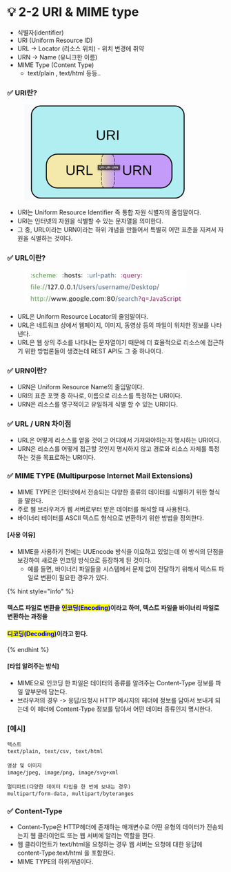 # 💡 2-2 URI & MIME type

* 식별자(identifier)
* URI (Uniform Resource ID)
* URL -> Locator (리소스 위치) - 위치 변경에 취약
* URN -> Name (유니크한 이름)
* MIME Type (Content Type)
  * text/plain , text/html 등등..

### ✅ URI란?

<figure><img src="../.gitbook/assets/image (3) (1).png" alt="" width="375"><figcaption></figcaption></figure>

* URI는 Uniform Resource Identifier 즉 통합 자원 식별자의 줄임말이다.
* URI는 인터넷의 자원을 식별할 수 있는 문자열을 의미한다.
* 그 중, URL이라는 URN이라는 하위 개념을 만들어서 특별히 어떤 표준을 지켜서 자원을 식별하는 것이다.



### ✅ URL이란?

<figure><img src="../.gitbook/assets/image (1) (1) (1).png" alt="" width="375"><figcaption></figcaption></figure>

* URL은 Uniform Resource Locator의 줄임말이다.
* URL은 네트워크 상에서 웹페이지, 이미지, 동영상 등의 파일이 위치한 정보를 나타낸다.
* URL은 웹 상의 주소를 나타내는 문자열이기 때문에 더 효율적으로 리소스에 접근하기 위한 방법론들이 생겼는데 REST API도 그 중 하나이다.

### ✅ URN이란?

* URN은 Uniform Resource Name의 줄임말이다.
* URI의 표준 포맷 중 하나로, 이름으로 리소스를 특정하는 URI이다.
* URN은 리소스를 영구적이고 유일하게 식별 할 수 있는 URI이다.

### ✅ URL / URN 차이점

* URL은 어떻게 리소스를 얻을 것이고 어디에서 가져와야하는지 명시하는 URI이다.
* URN은 리소스를 어떻게 접근할 것인지 명시하지 않고 경로와 리소스 자체를 특정하는 것을 목표로하는 URI이다.

### ✅ MIME TYPE (Multipurpose Internet Mail Extensions)

* MIME TYPE은 인터넷에서 전송되는 다양한 종류의 데이터를 식별하기 위한 형식을 말한다.
* 주로 웹 브라우저가 웹 서버로부터 받은 데이터를 해석할 때 사용된다.
* 바이너리 테이터를 ASCII 텍스트 형식으로 변환하기 위한 방법을 정의한다.

#### \[사용 이유]

* MIME을 사용하기 전에는 UUEncode 방식을 이요하고 있었는데 이 방식의 단점을 보강하여 새로운 인코딩 방식으로 등장하게 된 것이다.
  * 예를 들면, 바이너리 파일들을 시스템에서 문제 없이 전달하기 위해서 텍스트 파일로 변환이 필요한 경우가 있다.

{% hint style="info" %}
#### 텍스트 파일로 변환을 <mark style="color:blue;">인코딩(Encoding)</mark>이라고 하며, 텍스트 파일을 바이너리 파일로 변환하는 과정을&#x20;

#### <mark style="color:blue;">디코딩(Decoding)</mark>이라고 한다.
{% endhint %}

#### \[타입 알려주는 방식]

* MIME으로 인코딩 한 파일은 데이터의 종류를 알려주는 Content-Type 정보를 파일 앞부분에 담는다.
* 브라우저의 경우 -> 응답/요청시 HTTP 메시지의 헤더에 정보를 담아서 보내게 되는데 이 헤더에                   Content-Type  정보를 담아서 어떤 데이터 종류인지 명시한다.

### \[예시]

```
텍스트
text/plain, text/csv, text/html

영상 및 이미지
image/jpeg, image/png, image/svg+xml

멀티파트(다양한 데이터 타입을 한 번에 보내는 경우)
multipart/form-data, multipart/byteranges

```

### ✅ Content-Type

* Content-Type은 HTTP헤더에 존재하는 매개변수로 어떤 유형의 데이터가 전송되는지 웹 클라이언트 또는 웹 서버에 알리는 역할을 한다.
* 웹 클라이언트가 text/html을 요청하는 경우 웹 서버는 요청에 대한 응답에 content-Type:text/html 을 포함한다.
* MIME TYPE의 하위개념이다.



